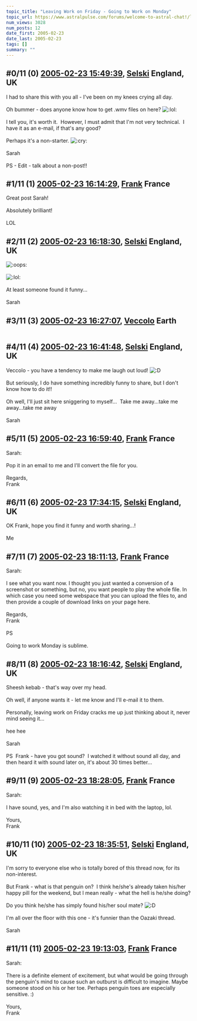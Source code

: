 ```yaml
---
topic_title: "Leaving Work on Friday - Going to Work on Monday"
topic_url: https://www.astralpulse.com/forums/welcome-to-astral-chat!/leaving-work-on-friday-going-to-work-on-monday
num_views: 3028
num_posts: 12
date_first: 2005-02-23
date_last: 2005-02-23
tags: []
summary: ""
---
```


## \#0/11 (0) [2005-02-23 15:49:39](https://www.astralpulse.com/forums/index.php?msg=151827), [Selski](https://www.astralpulse.com/forums/profile/?u=6012) England, UK ##
<section>
I had to share this with you all - I've been on my knees crying all day.
<br>
<br>
Oh bummer - does anyone know how to get .wmv files on here?
<img alt=":lol:" class="smiley" src="https://www.astralpulse.com/forums/Smileys/fugue/cheesy.png" title="Cheesy"/>
<br>
<br>
I tell you, it's worth it.  However, I must admit that I'm not very technical.  I have it as an e-mail, if that's any good?
<br>
<br>
Perhaps it's a non-starter.
<img alt=":cry:" class="smiley" src="https://www.astralpulse.com/forums/Smileys/fugue/cry.png" title="Cry"/>
<br>
<br>
Sarah
<br>
<br>
PS - Edit - talk about a non-post!!
</section>

## \#1/11 (1) [2005-02-23 16:14:29](https://www.astralpulse.com/forums/index.php?msg=151833), [Frank](https://www.astralpulse.com/forums/profile/?u=359) France ##
<section>
Great post Sarah!
<br>
<br>
Absolutely brilliant!
<br>
<br>
LOL
</section>

## \#2/11 (2) [2005-02-23 16:18:30](https://www.astralpulse.com/forums/index.php?msg=151834), [Selski](https://www.astralpulse.com/forums/profile/?u=6012) England, UK ##
<section>
<img alt=":oops:" class="smiley" src="https://www.astralpulse.com/forums/Smileys/fugue/embarrassed.png" title="embarassed"/>
<br>
<br>
<img alt=":lol:" class="smiley" src="https://www.astralpulse.com/forums/Smileys/fugue/cheesy.png" title="Cheesy"/>
<br>
<br>
At least someone found it funny...
<br>
<br>
Sarah
</section>

## \#3/11 (3) [2005-02-23 16:27:07](https://www.astralpulse.com/forums/index.php?msg=151837), [Veccolo](https://www.astralpulse.com/forums/profile/?u=2533) Earth ##
<section>
<img alt="" class="bbc_img" loading="lazy" src="http://members.aol.com/browrob549/emo/common037.gif"/>
</section>

## \#4/11 (4) [2005-02-23 16:41:48](https://www.astralpulse.com/forums/index.php?msg=151842), [Selski](https://www.astralpulse.com/forums/profile/?u=6012) England, UK ##
<section>
Veccolo - you have a tendency to make me laugh out loud!
<img alt=":D" class="smiley" src="https://www.astralpulse.com/forums/Smileys/fugue/cheesy.png" title="Cheesy"/>
<br>
<br>
But seriously, I do have something incredibly funny to share, but I don't know how to do it!!
<br>
<br>
Oh well, I'll just sit here sniggering to myself...
<img alt="" class="bbc_img" loading="lazy" src="http://www.click-smilies.de/sammlung0304/grinser/grinning-smiley-021.gif"/>
Take me away...take me away...take me away
<br>
<br>
Sarah
</section>

## \#5/11 (5) [2005-02-23 16:59:40](https://www.astralpulse.com/forums/index.php?msg=151846), [Frank](https://www.astralpulse.com/forums/profile/?u=359) France ##
<section>
Sarah:
<br>
<br>
Pop it in an email to me and I'll convert the file for you.
<br>
<br>
Regards,
<br>
Frank
</section>

## \#6/11 (6) [2005-02-23 17:34:15](https://www.astralpulse.com/forums/index.php?msg=151863), [Selski](https://www.astralpulse.com/forums/profile/?u=6012) England, UK ##
<section>
OK Frank, hope you find it funny and worth sharing...!
<br>
<br>
Me
</section>

## \#7/11 (7) [2005-02-23 18:11:13](https://www.astralpulse.com/forums/index.php?msg=151871), [Frank](https://www.astralpulse.com/forums/profile/?u=359) France ##
<section>
Sarah:
<br>
<br>
I see what you want now. I thought you just wanted a conversion of a screenshot or something, but no, you want people to play the whole file. In which case you need some webspace that you can upload the files to, and then provide a couple of download links on your page here.
<br>
<br>
Regards,
<br>
Frank
<br>
<br>
PS
<br>
<br>
Going to work Monday is sublime.
</section>

## \#8/11 (8) [2005-02-23 18:16:42](https://www.astralpulse.com/forums/index.php?msg=151875), [Selski](https://www.astralpulse.com/forums/profile/?u=6012) England, UK ##
<section>
Sheesh kebab - that's way over my head.
<br>
<br>
Oh well, if anyone wants it - let me know and I'll e-mail it to them.
<br>
<br>
Personally, leaving work on Friday cracks me up just thinking about it, never mind seeing it...
<br>
<br>
hee hee
<br>
<br>
Sarah
<br>
<br>
PS  Frank - have you got sound?  I watched it without sound all day, and then heard it with sound later on, it's about 30 times better...
</section>

## \#9/11 (9) [2005-02-23 18:28:05](https://www.astralpulse.com/forums/index.php?msg=151881), [Frank](https://www.astralpulse.com/forums/profile/?u=359) France ##
<section>
Sarah:
<br>
<br>
I have sound, yes, and I'm also watching it in bed with the laptop, lol.
<br>
<br>
Yours,
<br>
Frank
</section>

## \#10/11 (10) [2005-02-23 18:35:51](https://www.astralpulse.com/forums/index.php?msg=151884), [Selski](https://www.astralpulse.com/forums/profile/?u=6012) England, UK ##
<section>
I'm sorry to everyone else who is totally bored of this thread now, for its non-interest.
<br>
<br>
But Frank - what is that penguin on?  I think he/she's already taken his/her happy pill for the weekend, but I mean really - what the hell is he/she doing?
<br>
<br>
Do you think he/she has simply found his/her soul mate?
<img alt=":D" class="smiley" src="https://www.astralpulse.com/forums/Smileys/fugue/cheesy.png" title="Cheesy"/>
<br>
<br>
I'm all over the floor with this one - it's funnier than the Oazaki thread.
<br>
<br>
Sarah
</section>

## \#11/11 (11) [2005-02-23 19:13:03](https://www.astralpulse.com/forums/index.php?msg=151898), [Frank](https://www.astralpulse.com/forums/profile/?u=359) France ##
<section>
Sarah:
<br>
<br>
There is a definite element of excitement, but what would be going through the penguin's mind to cause such an outburst is difficult to imagine. Maybe someone stood on his or her toe. Perhaps penguin toes are especially sensitive. :)
<br>
<br>
Yours,
<br>
Frank
</section>